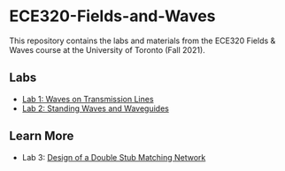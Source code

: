 # ECE320-Fields-and-Waves
This repository contains the labs and materials from the ECE320 Fields & Waves course at the University of Toronto (Fall 2021).

## Labs
- [Lab 1: Waves on Transmission Lines](./ECE320_Lab_1)
- [Lab 2: Standing Waves and Waveguides](./ECE320_Lab_2)

## Learn More
- Lab 3: [Design of a Double Stub Matching Network](https://d-uzun.wixsite.com/deniz-uzun/post/design-of-a-double-stub-matching-network)
